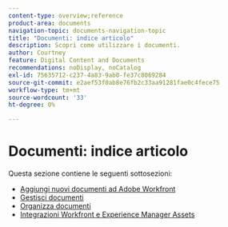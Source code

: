 ```yaml
---
content-type: overview;reference
product-area: documents
navigation-topic: documents-navigation-topic
title: "Documenti: indice articolo"
description: Scopri come utilizzare i documenti.
author: Courtney
feature: Digital Content and Documents
recommendations: noDisplay, noCatalog
exl-id: 75635712-c237-4a83-9ab0-fe37c8069284
source-git-commit: e2aef53f0ab8e76fb2c33aa91281fae0c4fece75
workflow-type: tm+mt
source-wordcount: '33'
ht-degree: 0%

---
```


# Documenti: indice articolo

<!-- Audited: 1/2024 -->

Questa sezione contiene le seguenti sottosezioni:

* [Aggiungi nuovi documenti ad Adobe Workfront](../documents/adding-documents-to-workfront/add-new-documents-to-workfront.md)
* [Gestisci documenti](../documents/managing-documents/manage-documents.md)
* [Organizza documenti](../documents/organizing-documents/organize-documents.md)
* [Integrazioni Workfront e Experience Manager Assets](../documents/workfront-and-experience-manager-integrations/wf-experience-manager-integrations.md)
